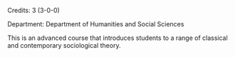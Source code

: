 Credits: 3 (3-0-0)

Department: Department of Humanities and Social Sciences

This is an advanced course that introduces students to a range of classical and contemporary sociological theory.